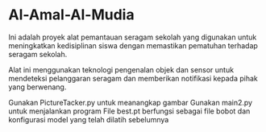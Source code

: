 # Al-Amal-Al-Mudia

Ini adalah proyek alat pemantauan seragam sekolah yang digunakan untuk meningkatkan kedisiplinan siswa dengan memastikan pematuhan terhadap seragam sekolah.

Alat ini menggunakan teknologi pengenalan objek dan sensor untuk mendeteksi pelanggaran seragam dan memberikan notifikasi kepada pihak yang berwenang.

Gunakan PictureTacker.py untuk meanangkap gambar
Gunakan main2.py untuk menjalankan program
File best.pt berfungsi sebagai file bobot dan konfigurasi model yang telah dilatih sebelumnya
